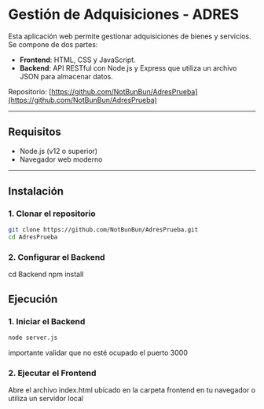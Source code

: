 # Gestión de Adquisiciones - ADRES

Esta aplicación web permite gestionar adquisiciones de bienes y servicios. Se compone de dos partes:

- **Frontend**: HTML, CSS y JavaScript.
- **Backend**: API RESTful con Node.js y Express que utiliza un archivo JSON para almacenar datos.

Repositorio: [https://github.com/NotBunBun/AdresPrueba](https://github.com/NotBunBun/AdresPrueba)

---

## Requisitos

- Node.js (v12 o superior)
- Navegador web moderno

---

## Instalación

### 1. Clonar el repositorio

``` bash
git clone https://github.com/NotBunBun/AdresPrueba.git
cd AdresPrueba
```
### 2. Configurar el Backend
 cd Backend
 npm install
 
## Ejecución

### 1. Iniciar el Backend

```bash
node server.js
```
importante validar que no esté ocupado el puerto 3000
### 2. Ejecutar el Frontend
Abre el archivo index.html ubicado en la carpeta frontend en tu navegador o utiliza un servidor local
